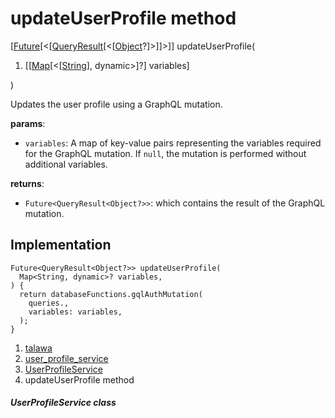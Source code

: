 
<div>

# updateUserProfile method

</div>


[[Future](https://api.flutter.dev/flutter/dart-core/Future-class.html)[\<[[QueryResult](https://pub.dev/documentation/graphql/5.2.0-beta.9/graphql/QueryResult-class.html)[\<[[Object](https://api.flutter.dev/flutter/dart-core/Object-class.html)?]\>]]\>]]
updateUserProfile(

1.  [[[Map](https://api.flutter.dev/flutter/dart-core/Map-class.html)[\<[[String](https://api.flutter.dev/flutter/dart-core/String-class.html)],
    dynamic\>]?]
    variables]

)



Updates the user profile using a GraphQL mutation.

**params**:

-   `variables`: A map of key-value pairs representing the variables
    required for the GraphQL mutation. If `null`, the mutation is
    performed without additional variables.

**returns**:

-   `Future<QueryResult<Object?>>`: which contains the result of the
    GraphQL mutation.



## Implementation

``` language-dart
Future<QueryResult<Object?>> updateUserProfile(
  Map<String, dynamic>? variables,
) {
  return databaseFunctions.gqlAuthMutation(
    queries.,
    variables: variables,
  );
}
```







1.  [talawa](../../index.html)
2.  [user_profile_service](../../services_user_profile_service/)
3.  [UserProfileService](../../services_user_profile_service/UserProfileService-class.html)
4.  updateUserProfile method

##### UserProfileService class







